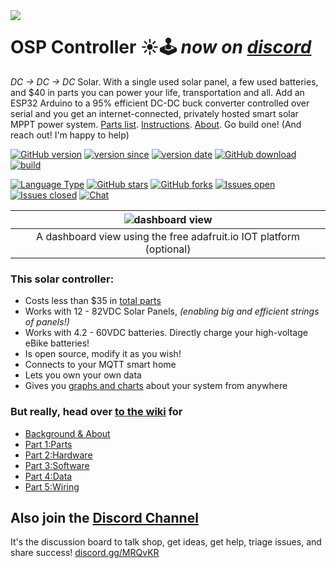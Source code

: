 <img align="left" src="https://avatars1.githubusercontent.com/u/53953954?s=200">

# OSP Controller ☀️🕹 _now on [discord](https://discord.gg/GtR3JShfGu)_

_DC -> DC -> DC_ Solar. With a single used solar panel, a few used batteries, and $40 in parts you can power your life, transportation and all. Add an ESP32 Arduino to a 95% efficient DC-DC buck converter controlled over serial and you get an internet-connected, privately hosted smart solar MPPT power system. [Parts list](https://github.com/opensolarproject/OSPController/wiki/Step-1%3A-Parts-List). [Instructions](https://github.com/opensolarproject/OSPController/wiki). [About](https://github.com/opensolarproject/OSPController/wiki/About). Go build one! (And reach out! I'm happy to help)
<br clear="both"/>

[![GitHub version](https://img.shields.io/github/release/opensolarproject/OSPController.svg?style=flat-square)](https://github.com/opensolarproject/OSPController/releases/latest)
[![version since](https://img.shields.io/github/commits-since/opensolarproject/OSPController/latest.svg?style=flat-square&color=green)](https://github.com/opensolarproject/OSPController/commits)
[![version date](https://img.shields.io/github/release-date/opensolarproject/OSPController.svg?style=flat-square)](https://github.com/opensolarproject/OSPController/commits)
[![GitHub download](https://img.shields.io/github/downloads/opensolarproject/OSPController/total.svg?style=flat-square&color=green)](https://github.com/opensolarproject/OSPController/releases/latest)
[![build](https://img.shields.io/travis/opensolarproject/OSPController.svg?style=flat-square)](https://travis-ci.com/github/opensolarproject/OSPController)

[![Language Type](https://img.shields.io/github/languages/top/opensolarproject/OSPController?style=flat-square)](https://github.com/opensolarproject/OSPController/commits)
[![GitHub stars](https://img.shields.io/github/stars/opensolarproject/OSPController.svg?style=flat-square&label=Star)](https://github.com/arendst/Tasmota/stargazers)
[![GitHub forks](https://img.shields.io/github/forks/opensolarproject/OSPController.svg?style=flat-square&label=Fork)](https://github.com/opensolarproject/OSPController/network)
[![Issues open](https://img.shields.io/github/issues/opensolarproject/OSPController?style=flat-square)](https://github.com/opensolarproject/OSPController/issues)
[![Issues closed](https://img.shields.io/github/issues-closed/opensolarproject/OSPController?style=flat-square&color=green)](https://github.com/opensolarproject/OSPController/issues)
[![Chat](https://img.shields.io/discord/720686061159841852.svg?style=flat-square&color=blueviolet)](https://discord.gg/GtR3JShfGu)

| ![dashboard view](https://raw.githubusercontent.com/wiki/opensolarproject/OSPController/images/charts2.png)  |
:-------------------------:|
| A dashboard view using the free adafruit.io IOT platform (optional) |

### This solar controller:
- Costs less than $35 in [total parts](https://github.com/opensolarproject/OSPController/wiki/Step-1%3A-Parts-List)
- Works with 12 - 82VDC Solar Panels, _(enabling big and efficient strings of panels!)_
- Works with 4.2 - 60VDC batteries. Directly charge your high-voltage eBike batteries!
- Is open source, modify it as you wish!
- Connects to your MQTT smart home
- Lets you own your own data
- Gives you [graphs and charts](https://github.com/opensolarproject/OSPController/wiki/Step-4:-Data-Visualization) about your system from anywhere

### But really, head over [to the wiki](https://github.com/opensolarproject/OSPController/wiki) for 

- [Background & About](https://github.com/opensolarproject/OSPController/wiki/About)
- [Part 1:Parts](https://github.com/opensolarproject/OSPController/wiki/Step-1%3A-Parts-List)
- [Part 2:Hardware](https://github.com/opensolarproject/OSPController/wiki/Step-2%3A-Hardware-Build)
- [Part 3:Software](https://github.com/opensolarproject/OSPController/wiki/Step-3%3A-Software-Setup)
- [Part 4:Data](https://github.com/opensolarproject/OSPController/wiki/Step-4%3A-Data-Visualization)
- [Part 5:Wiring](https://github.com/opensolarproject/OSPController/wiki/Step-5%3A-Wiring-Things)

## Also join the [Discord Channel](https://discord.gg/GtR3JShfGu)
It's the discussion board to talk shop, get ideas, get help, triage issues, and share success! [discord.gg/MRQvKR](https://discord.gg/GtR3JShfGu)

